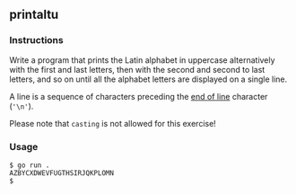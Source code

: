 ## printaltu

### Instructions

Write a program that prints the Latin alphabet in uppercase alternatively with the first and last letters, then with the second and second to last letters, and so on until all the alphabet letters are displayed on a single line.

A line is a sequence of characters preceding the [end of line](https://en.wikipedia.org/wiki/Newline) character (`'\n'`).

Please note that `casting` is not allowed for this exercise!

### Usage

```console
$ go run .
AZBYCXDWEVFUGTHSIRJQKPLOMN
$
```
